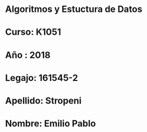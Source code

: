 # Algoritmos y Estuctura de Datos
# Curso: K1051
# Año : 2018
# Legajo: 161545-2
# Apellido: Stropeni
# Nombre: Emilio Pablo
